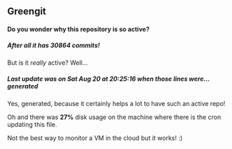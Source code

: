 ## Greengit

#### Do you wonder why this repository is so active?

##### After all it has 30864 commits!

But is it *really* active? Well...

##### Last update was on Sat Aug 20 at 20:25:16 when those lines were... generated

Yes, generated, because it certainly helps a lot to have such an active repo!

Oh and there was **27%** disk usage on the machine
where there is the cron updating this file.

Not the best way to monitor a VM in the cloud but it works! :)
